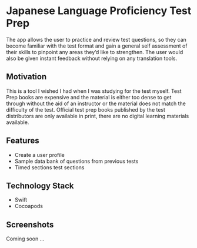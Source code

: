 # Japanese Language Proficiency Test Prep

The app allows the user to practice and review test questions, so they can become familiar with the test format and gain a general self assessment of their skills to pinpoint any areas they’d like to strengthen. The user would also be given instant feedback without relying on any translation tools.

## Motivation ##

This is a tool I wished I had when I was studying for the test myself. Test Prep books are expensive and the material is either too dense to get through without the aid of an instructor or the material does not match the difficulty of the test. Official test prep books published by the test distributors are only available in print, there are no digital learning materials available.

## Features ##

* Create a user profile
* Sample data bank of questions from previous tests
* Timed sections test sections 

## Technology Stack ##

* Swift
* Cocoapods

## Screenshots ##

Coming soon ...
